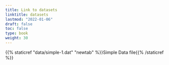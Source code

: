 ```yaml
---
title: Link to datasets
linktitle: datasets
lastmod: "2022-01-06"
draft: false  
toc: false  
type: book  
weight: 30
---
```



{{% staticref "data/simple-1.dat" "newtab" %}}Simple Data file{{% /staticref %}}

